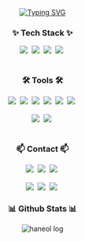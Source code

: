 <!--타이틀 부분-->
<div align="center">
  <a href="https://git.io/typing-svg"><img src="https://readme-typing-svg.demolab.com?font=Nunito+Sans&weight=500&size=40&pause=1000&color=4285F4E3&center=true&vCenter=true&width=435&lines=Haneol's+Github;Welcome!" alt="Typing SVG" /></a>
</div>

<!--내용 부분-->
<h3 align="center">✨ Tech Stack ✨</h3>

<div align="center">
  <img src="https://img.shields.io/badge/python-3670A0?style=for-the-badge&logo=python&logoColor=ffdd54" />&nbsp
  <img src="https://img.shields.io/badge/PyTorch-EE4C2C.svg?style=for-the-badge&logo=PyTorch&logoColor=white" />&nbsp
  <img src="https://img.shields.io/badge/Lightning-792EE5.svg?style=for-the-badge&logo=Lightning&logoColor=white" />&nbsp
  <img src="https://img.shields.io/badge/Ray-028CF0.svg?style=for-the-badge&logo=Ray&logoColor=white" />&nbsp
</div>

<br>

<h3 align="center">🛠 Tools 🛠</h3>
<div align="center">
  <img src="https://img.shields.io/badge/git-F05033.svg?style=for-the-badge&logo=git&logoColor=white" />&nbsp
  <img src="https://img.shields.io/badge/github-181717.svg?style=for-the-badge&logo=github&logoColor=white" />&nbsp
  <img src="https://img.shields.io/badge/Obsidian-7C3AED.svg?style=for-the-badge&logo=obsidian&logoColor=white" />&nbsp
  <img src="https://img.shields.io/badge/Slack-4A154B.svg?style=for-the-badge&logo=slack&logoColor=white" />&nbsp
  <img src="https://img.shields.io/badge/W&B-FFBE00.svg?style=for-the-badge&logo=weightsandbiases&logoColor=white" />&nbsp
  <img src="https://img.shields.io/badge/Notion-F3F3F3.svg?style=for-the-badge&logo=notion&logoColor=black" />&nbsp
</div>

<br>

<div align="center">
  <img src="https://img.shields.io/badge/VSCode-2C2C32.svg?style=for-the-badge&logo=visual-studio-code&logoColor=22ABF3" />&nbsp
  <img src="https://img.shields.io/badge/jupyter-2C2C32.svg?style=for-the-badge&logo=jupyter&logoColor=F37726" />&nbsp
<!--   <img src="https://img.shields.io/badge/Colab-2C2C32.svg?style=for-the-badge&logo=googlecolab&logoColor=F9AB00" />&nbsp -->
</div>

<br>

<h3 align="center">📫 Contact 📫</h3>
<div align="center">
  <a href="https://haneol-ai-lab.vercel.app/"><img src="https://img.shields.io/badge/Blog-000000?style=for-the-badge&logo=Vercel&logoColor=white" /></a>&nbsp
  <a href="mailto:haneol.kijm@gmail.com"><img src="https://img.shields.io/badge/haneol.kijm@gmail.com-D14836?style=for-the-badge&logo=gmail&logoColor=white"/></a>&nbsp
  <a href="#"><img src="https://img.shields.io/badge/KakaoTalk-FFCD00?style=for-the-badge&logo=kakaotalk&logoColor=black" onmouseover="this.src='https://img.shields.io/badge/haneol.kijm@gmail.com-D14836?style=for-the-badge&logo=gmail&logoColor=white'" onmouseout="this.src='https://img.shields.io/badge/KakaoTalk-FFCD00?style=for-the-badge&logo=kakaotalk&logoColor=black'" /></a>&nbsp 
</div>

<br>

<div align="center">
  <a href="https://www.linkedin.com/in/haneolkijm" target="_blank"><img src="https://img.shields.io/badge/Linkedin-0A66C2?style=for-the-badge&logo=LinkedIn&logoColor=white"/></a>&nbsp
  <a href="https://x.com/haneol_kijm" target="_blank"><img src="https://img.shields.io/badge/Twitter-000000?style=for-the-badge&logo=X&logoColor=white"/></a>&nbsp
  <a href="https://huggingface.co/HaneolKijm" target="_blank"><img src="https://img.shields.io/badge/Huggingface-FFD21E?style=for-the-badge&logo=HuggingFace&logoColor=black"/></a>&nbsp
</div>


<div align="center">
  
<h3 align="center">📊 Github Stats 📊</h3>

![haneol log](https://github-readme-stats.vercel.app/api?username=Haneol-Kijm&theme=blueberry&show_icons=true)

</div>

